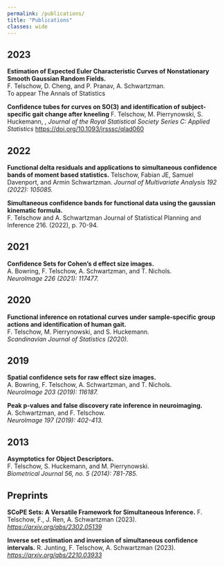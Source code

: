 ```yaml
---
permalink: /publications/
title: "Publications"
classes: wide
---
```


## 2023

**Estimation of Expected Euler Characteristic Curves of Nonstationary Smooth Gaussian Random Fields.**  
F. Telschow, D. Cheng, and P. Pranav, A. Schwartzman.  
To appear The Annals of Statistics

**Confidence tubes for curves on SO(3) and identification of subject-specific gait change after kneeling**
F. Telschow, M. Pierrynowski, S. Huckemann, , 
*Journal of the Royal Statistical Society Series C: Applied Statistics*
https://doi.org/10.1093/jrsssc/qlad060

## 2022

**Functional delta residuals and applications to simultaneous confidence bands of moment based statistics.**
Telschow, Fabian JE, Samuel Davenport, and Armin Schwartzman.
*Journal of Multivariate Analysis 192 (2022): 105085.*

**Simultaneous confidence bands for functional data using the gaussian kinematic formula.**  
F. Telschow and A. Schwartzman
Journal of Statistical Planning and Inference 216. (2022), p. 70-94.

## 2021

**Confidence Sets for Cohen’s d effect size images.**  
A. Bowring, F. Telschow, A. Schwartzman, and T. Nichols.  
*NeuroImage 226 (2021): 117477.*

## 2020

**Functional inference on rotational curves under sample‐specific group actions and identification of human gait.**  
F. Telschow, M. Pierrynowski, and S. Huckemann.  
*Scandinavian Journal of Statistics (2020).*

## 2019

**Spatial confidence sets for raw effect size images.**  
A. Bowring, F. Telschow, A. Schwartzman, and T. Nichols.  
*NeuroImage 203 (2019): 116187.*

**Peak p-values and false discovery rate inference in neuroimaging.**  
A. Schwartzman, and F. Telschow.  
*NeuroImage 197 (2019): 402-413.*


## 2013

**Asymptotics for Object Descriptors.**  
F. Telschow, S. Huckemann, and M. Pierrynowski.   
*Biometrical Journal 56, no. 5 (2014): 781-785.*

## Preprints
**SCoPE Sets: A Versatile Framework for Simultaneous Inference.**
F. Telschow, F., J. Ren, A. Schwartzman (2023). 
*https://arxiv.org/abs/2302.05139*

**Inverse set estimation and inversion of simultaneous confidence intervals.**
R. Junting, F. Telschow, A. Schwartzman (2023).
*https://arxiv.org/abs/2210.03933*
